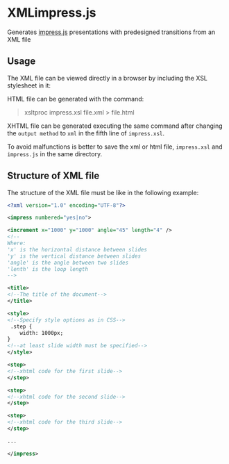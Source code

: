 XMLimpress.js
=============

Generates [impress.js](https://github.com/impress/impress.js/wiki)
presentations with predesigned transitions from an XML file

Usage
-----

The XML file can be viewed directly in a browser by including the XSL stylesheet in it:

> <?xml-stylesheet href="impress.xsl" type="text/xsl"?>

HTML file can be generated with the command:

> xsltproc impress.xsl file.xml > file.html

XHTML file can be generated executing the same command after changing 
the `output method` to `xml` in the fifth line of `impress.xsl`.

To avoid malfunctions is better to save the xml or html file, `impress.xsl` and `impress.js`
in the same directory.

Structure of XML file
---------------------

The structure of the XML file must be like in the following example:

```xml
<?xml version="1.0" encoding="UTF-8"?>

<impress numbered="yes|no">

<increment x="1000" y="1000" angle="45" length="4" />
<!--
Where:
'x' is the horizontal distance between slides
'y' is the vertical distance between slides
'angle' is the angle between two slides
'lenth' is the loop length
-->

<title>
<!--The title of the document-->
</title>

<style>
<!--Specify style options as in CSS-->
 .step {
	width: 1000px;
}
<!--at least slide width must be specified-->
</style>

<step>
<!--xhtml code for the first slide-->
</step>

<step>
<!--xhtml code for the second slide-->
</step>

<step>
<!--xhtml code for the third slide-->
</step>

...

</impress>

```

